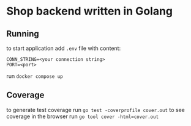 # Shop backend written in Golang

## Running

to start application add `.env` file with content:


```
CONN_STRING=<your connection string>
PORT=<port>
```


 run `docker compose up`

## Coverage

to generate test coverage run `go test -coverprofile cover.out` 
to see coverage in the browser run `go tool cover -html=cover.out`